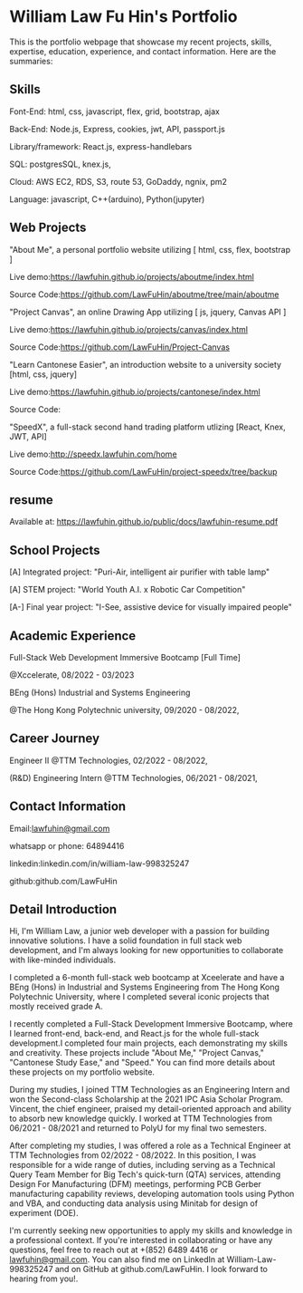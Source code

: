 
# William Law Fu Hin's Portfolio

This is the portfolio webpage that showcase my recent projects, skills, expertise, education, experience, and contact information. Here are the summaries:




## Skills

Font-End: html, css, javascript, flex, grid, bootstrap, ajax

Back-End: Node.js, Express, cookies, jwt, API, passport.js

Library/framework: React.js, express-handlebars

SQL: postgresSQL, knex.js, 

Cloud: AWS EC2, RDS, S3, route 53, GoDaddy, ngnix, pm2

Language: javascript, C++(arduino), Python(jupyter)



## Web Projects

"About Me", a personal portfolio website utilizing [ html, css, flex, bootstrap ]

Live demo:https://lawfuhin.github.io/projects/aboutme/index.html

Source Code:https://github.com/LawFuHin/aboutme/tree/main/aboutme


"Project Canvas", an online Drawing App utilizing [ js, jquery, Canvas API ]

Live demo:https://lawfuhin.github.io/projects/canvas/index.html

Source Code:https://github.com/LawFuHin/Project-Canvas


"Learn Cantonese Easier", an introduction website to a university society [html, css, jquery]

Live demo:https://lawfuhin.github.io/projects/cantonese/index.html

Source Code:

"SpeedX", a full-stack second hand trading platform utlizing [React, Knex, JWT, API]

Live demo:http://speedx.lawfuhin.com/home

Source Code:https://github.com/LawFuHin/project-speedx/tree/backup


## resume

Available at: https://lawfuhin.github.io/public/docs/lawfuhin-resume.pdf
## School Projects

[A] Integrated project: "Puri-Air, intelligent air purifier with table lamp" 

[A] STEM project: "World Youth A.I. x Robotic Car Competition"

[A-] Final year project: "I-See, assistive device for visually impaired people"
## Academic Experience

Full-Stack Web Development Immersive Bootcamp [Full Time]

@Xccelerate, 08/2022 - 03/2023

BEng (Hons) Industrial and Systems Engineering

@The Hong Kong Polytechnic university, 09/2020 - 08/2022,

## Career Journey

Engineer II
@TTM Technologies, 02/2022 - 08/2022,

(R&D) Engineering Intern
@TTM Technologies, 06/2021 - 08/2021,
## Contact Information
Email:lawfuhin@gmail.com 

whatsapp or phone: 64894416

linkedin:linkedin.com/in/william-law-998325247

github:github.com/LawFuHin
## Detail Introduction

Hi, I'm William Law, a junior web developer with a passion for building innovative solutions. I have a solid foundation in full stack web development, and I'm always looking for new opportunities to collaborate with like-minded individuals.

I completed a 6-month full-stack web bootcamp at Xceelerate and have a BEng (Hons) in Industrial and Systems Engineering from The Hong Kong Polytechnic University, where I completed several iconic projects that mostly received grade A.

I recently completed a Full-Stack Development Immersive Bootcamp, where I learned front-end, back-end, and React.js for the whole full-stack development.I completed four main projects, each demonstrating my skills and creativity. These projects include "About Me," "Project Canvas," "Cantonese Study Ease," and "Speed." You can find more details about these projects on my portfolio website.

During my studies, I joined TTM Technologies as an Engineering Intern and won the Second-class Scholarship at the 2021 IPC Asia Scholar Program. Vincent, the chief engineer, praised my detail-oriented approach and ability to absorb new knowledge quickly. I worked at TTM Technologies from 06/2021 - 08/2021 and returned to PolyU for my final two semesters.

After completing my studies, I was offered a role as a Technical Engineer at TTM Technologies from 02/2022 - 08/2022. In this position, I was responsible for a wide range of duties, including serving as a Technical Query Team Member for Big Tech's quick-turn (QTA) services, attending Design For Manufacturing (DFM) meetings, performing PCB Gerber manufacturing capability reviews, developing automation tools using Python and VBA, and conducting data analysis using Minitab for design of experiment (DOE).

I'm currently seeking new opportunities to apply my skills and knowledge in a professional context. If you're interested in collaborating or have any questions, feel free to reach out at +(852) 6489 4416 or lawfuhin@gmail.com. You can also find me on LinkedIn at William-Law-998325247 and on GitHub at github.com/LawFuHin. I look forward to hearing from you!.
